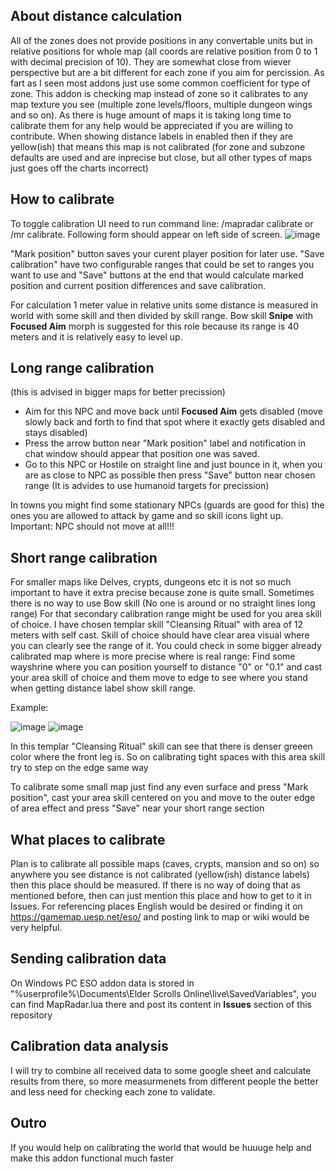 ## About distance calculation

All of the zones does not provide positions in any convertable units but in relative positions for whole map (all coords are relative position from 0 to 1 with decimal precision of 10).
They are somewhat close from wiever perspective but are a bit different for each zone if you aim for percission. As fart as I seen most addons just use some common coefficient for type of zone.
This addon is checking map instead of zone so it calibrates to any map texture you see (multiple zone levels/floors, multiple dungeon wings and so on). 
As there is huge amount of maps it is taking long time to calibrate them for any help would be appreciated if you are willing to contribute. 
When showing distance labels in enabled then if they are yellow(ish) that means this map is not calibrated (for zone and subzone defaults are used and are inprecise but close, but all other types of maps just goes off the charts incorrect)


## How to calibrate

To toggle calibration UI need to run command line:  /mapradar calibrate or /mr calibrate. Following form should appear on left side of screen.
![image](https://github.com/ecizevskis/eso-map-radar/assets/9670736/d1ca62ef-6632-411f-8079-e7989f570f62)

"Mark position" button saves your curent player position for later use.
"Save calibration" have two configurable ranges that could be set to ranges you want to use and "Save" buttons at the end that would calculate marked position and current position differences and save calibration.

For calculation 1 meter value in relative units some distance is measured in world with some skill and then divided by skill range.
Bow skill **Snipe** with **Focused Aim** morph is suggested for this role because its range is 40 meters and it is relatively easy to level up. 

## Long range calibration
(this is advised in bigger maps for better precission)
   - Aim for this NPC and move back until **Focused Aim** gets disabled (move slowly back and forth to find that spot where it exactly gets disabled and stays disabled)
   - Press the arrow button near "Mark position" label and notification in chat window should appear that position one was saved.
   - Go to this NPC or Hostile on straight line and just bounce in it, when you are as close to NPC as possible then press "Save" button near chosen range (It is advides to use humanoid targets for precission)

   In towns you might find some stationary NPCs (guards are good for this) the ones you are allowed to attack by game and so skill icons light up.
   Important: NPC should not move at all!!!

## Short range calibration

For smaller maps like Delves, crypts, dungeons etc it is not so much important to have it extra precise because zone is quite small. 
Sometimes there is no way to use Bow skill (No one is around or no straight lines long range)
For that secondary calibration range might be used for you area skill of choice. I have chosen templar skill "Cleansing Ritual" with area of 12 meters with self cast.
Skill of choice should have clear area visual where you can clearly see the range of it.
You could check in some bigger already calibrated map where is more precise where is real range: Find some wayshrine where you can position yourself to distance "0" or "0.1" and cast your area skill of choice and them move to edge to see where you stand when getting distance label show skill range.

Example:

![image](https://github.com/ecizevskis/eso-map-radar/assets/9670736/5f030f63-d437-4f1b-bc76-d0bc954c8305)
![image](https://github.com/ecizevskis/eso-map-radar/assets/9670736/5dc97a7b-ff2f-4a35-a1f8-eb6bfbb07073)

In this templar "Cleansing Ritual" skill can see that there is denser greeen color where the front leg is. So on calibrating tight spaces with this area skill try to step on the edge same way


To calibrate some small map just find any even surface and press "Mark position", cast your area skill centered on you and move to the outer edge of area effect and press "Save" near your short range section


## What places to calibrate

Plan is to calibrate all possible maps (caves, crypts, mansion and so on) so anywhere you see distance is not calibrated (yellow(ish) distance labels) then this place should be measured. If there is no way of doing that as mentioned before, then can just mention this place and how to get to it in Issues. For referencing places English would be desired or finding it on https://gamemap.uesp.net/eso/ and posting link to map or wiki would be very helpful.


## Sending calibration data

On Windows PC ESO addon data is stored in "%userprofile%\Documents\Elder Scrolls Online\live\SavedVariables", you can find MapRadar.lua there and post its content in **Issues** section of this repository


## Calibration data analysis

I will try to combine all received data to some google sheet and calculate results from there, so more measurmenets from different people the better and less need for checking each zone to validate.


## Outro

If you would help on calibrating the world that would be huuuge help and make this addon functional much faster 
